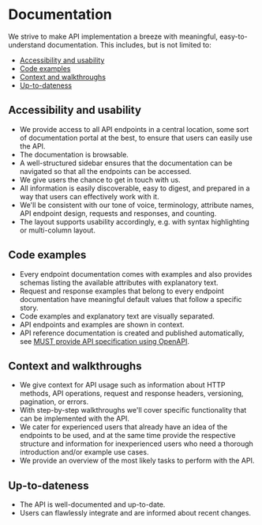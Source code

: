 # Documentation

We strive to make API implementation a breeze with meaningful, easy-to-understand documentation.
This includes, but is not limited to:

- [Accessibility and usability](#accessibility-and-usability)
- [Code examples](#code-examples)
- [Context and walkthroughs](#context-and-walkthroughs)
- [Up-to-dateness](#up-to-dateness)

## Accessibility and usability

- We provide access to all API endpoints in a central location, some sort of documentation portal at the best, to ensure that users can easily use the API.
- The documentation is browsable.
- A well-structured sidebar ensures that the documentation can be navigated so that all the endpoints can be accessed.
- We give users the chance to get in touch with us.
- All information is easily discoverable, easy to digest, and prepared in a way that users can effectively work with it.
- We'll be consistent with our tone of voice, terminology, attribute names, API endpoint design, requests and responses, and counting.
- The layout supports usability accordingly, e.g. with syntax highlighting or multi-column layout.

## Code examples

- Every endpoint documentation comes with examples and also provides schemas listing the available attributes with explanatory text.
- Request and response examples that belong to every endpoint documentation have meaningful default values that follow a specific story.
- Code examples and explanatory text are visually separated.
- API endpoints and examples are shown in context.
- API reference documentation is created and published automatically, see [MUST provide API specification using OpenAPI](../../rest/contract/openapi/rules/must-provide-api-specification-using-openapi-for-rest-apis.md).

## Context and walkthroughs

- We give context for API usage such as information about HTTP methods, API operations, request and response headers, versioning, pagination, or errors.
- With step-by-step walkthroughs we'll cover specific functionality that can be implemented with the API.
- We cater for experienced users that already have an idea of the endpoints to be used, and at the same time provide the respective structure and information for inexperienced users who need a thorough introduction and/or example use cases.
- We provide an overview of the most likely tasks to perform with the API.

## Up-to-dateness

- The API is well-documented and up-to-date.  
- Users can flawlessly integrate and are informed about recent changes.